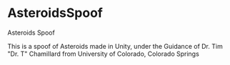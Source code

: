 # AsteroidsSpoof
Asteroids Spoof

This is a spoof of Asteroids made in Unity, under the Guidance of Dr. Tim "Dr. T" Chamillard from University of Colorado, Colorado Springs
